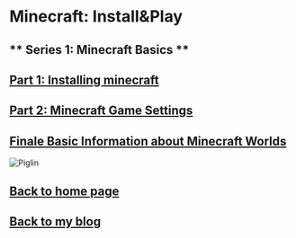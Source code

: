 # Minecraft: Install&Play
## ** Series 1: Minecraft Basics **
## [Part 1: Installing minecraft](https://henrypersonalweb.github.io/blog/minecraft/installing-minecraft/)
## [Part 2: Minecraft Game Settings](https://henrypersonalweb.github.io/blog/minecraft/gamemodes/)
## [Finale Basic Information about Minecraft Worlds](https://henrypersonalweb.github.io/blog/minecraft/basic-information/)

![Piglin](https://henrypersonalweb.github.io/pictures/piglin.gif)
## [Back to home page](https://henrypersonalweb.github.io/home/)
## [Back to my blog](https://henrypersonalweb.github.io/blog/)